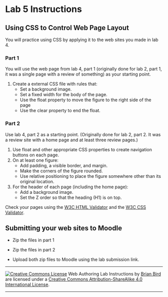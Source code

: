 # Lab 5 Instructions


## Using CSS to Control Web Page Layout

You will practice using CSS by applying it to the web sites you made in lab 4.

### Part 1

You will use the web page from lab 4, part 1 (originally done for lab 2, part 1, it was a single page with a review of something) as your starting point. 

1. Create a external CSS file with rules that:
   - Set a background image.
   - Set a fixed width for the body of the page.
   - Use the float property to move the figure to the right side of the page
   - Use the clear property to end the float.


### Part 2

Use lab 4, part 2 as a starting point. (Originally done for lab 2, part 2. It was a review site with a home page and at least three review pages.)

1. Use float and other appropriate CSS properties to create navigation buttons on each page.
2. On  at least one figure:
   - Add padding, a visible border, and margin.
   - Make the corners of the figure rounded.
   - Use relative positioning to place the figure somewhere other than its original location.
3. For the header of each page (including the home page):
   - Add a background image.
   - Set the Z order so that the heading (H1) is on top.

Check your pages using the [W3C HTML Validator](https://validator.w3.org)  and the [W3C CSS Validator](http://jigsaw.w3.org/css-validator/).



## Submitting your web sites to Moodle

- Zip the files in part 1

- Zip the files in part 2

- Upload both zip files to Moodle using the lab submission link.

  

------

[![Creative Commons License](https://i.creativecommons.org/l/by-sa/4.0/88x31.png)](http://creativecommons.org/licenses/by-sa/4.0/) Web Authoring Lab Instructions by [Brian Bird](https://profbird.online) are licensed under a [Creative Commons Attribution-ShareAlike 4.0 International License](http://creativecommons.org/licenses/by-sa/4.0/). 

------------



